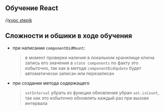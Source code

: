 
## Обучение React
//[курс stepik](https://stepik.org/lesson/680793/step/1?unit=679478)
## Сложности и обшики в ходе обучения
+ при написании `componentDidMount`:
    > в момент проверки наличия в локальном хранилище ключа запись его значения в `state components`
    по факту это избыточно, так как в методе `componentDidUpdate` будет автоматически записан или
    перезаписан

+ при создании метода содержащего
  >`setInterval` убрать из функции обновления убран `set.isCount`, так как это избыточно обновлять каждый раз при вызове интервала
